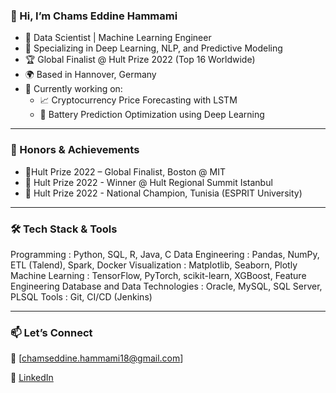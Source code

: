 ### 👋 Hi, I’m Chams Eddine Hammami

- 💼 Data Scientist | Machine Learning Engineer
- 🧠 Specializing in Deep Learning, NLP, and Predictive Modeling
- 🏆 Global Finalist @ Hult Prize 2022 (Top 16 Worldwide)
- 🌍 Based in Hannover, Germany
- 🔭 Currently working on:
  - 📈 Cryptocurrency Price Forecasting with LSTM
  - 🔋 Battery Prediction Optimization using Deep Learning

---


### 🏅 Honors & Achievements

- 🏅Hult Prize 2022 – Global Finalist, Boston @ MIT
- 🥇 Hult Prize 2022 - Winner @ Hult Regional Summit Istanbul
- 🥇 Hult Prize 2022 - National Champion, Tunisia (ESPRIT University)
  
---
### 🛠️ Tech Stack & Tools

Programming : Python, SQL, R, Java, C
Data Engineering : Pandas, NumPy, ETL (Talend), Spark, Docker
Visualization : Matplotlib, Seaborn, Plotly
Machine Learning : TensorFlow, PyTorch, scikit-learn, XGBoost, Feature Engineering
Database and Data Technologies : Oracle, MySQL, SQL Server, PLSQL
Tools : Git, CI/CD (Jenkins)

---

### 📫 Let’s Connect

📧 [chamseddine.hammami18@gmail.com] 

🔗 [LinkedIn](https://linkedin.com/in/chamseddinehammami)  



